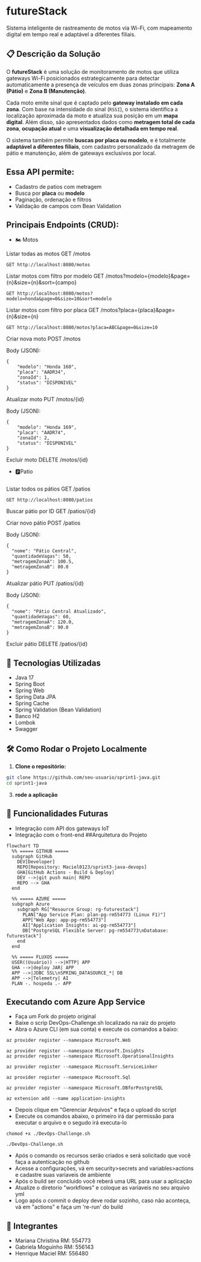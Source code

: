 # futureStack 

Sistema inteligente de rastreamento de motos via Wi-Fi, com mapeamento digital em tempo real e adaptável a diferentes filiais.

## 📋 Descrição da Solução

O **futureStack** é uma solução de monitoramento de motos que utiliza gateways Wi-Fi posicionados estrategicamente para detectar automaticamente a presença de veículos em duas zonas principais: **Zona A (Pátio)** e **Zona B (Manutenção)**.

Cada moto emite sinal que é captado pelo **gateway instalado em cada zona**. Com base na intensidade do sinal (`RSSI`), o sistema identifica a localização aproximada da moto e atualiza sua posição em um **mapa digital**. Além disso, são apresentados dados como **metragem total de cada zona**, **ocupação atual** e uma **visualização detalhada em tempo real**.

O sistema também permite **buscas por placa ou modelo**, e é totalmente **adaptável a diferentes filiais**, com cadastro personalizado da metragem de pátio e manutenção, além de gateways exclusivos por local.

## Essa API permite:

- Cadastro de patios com metragem
- Busca por **placa** ou **modelo**
- Paginação, ordenação e filtros
- Validação de campos com Bean Validation

## Principais Endpoints (CRUD):

- 🏍️ Motos

Listar todas as motos
GET /motos

```
GET http://localhost:8080/motos
```

Listar motos com filtro por modelo
GET /motos?modelo={modelo}&page={n}&size={n}&sort={campo}

```
GET http://localhost:8080/motos?modelo=honda&page=0&size=10&sort=modelo
```
Listar motos com filtro por placa
GET /motos?placa={placa}&page={n}&size={n}

```
GET http://localhost:8080/motos?placa=ABC&page=0&size=10
```

Criar nova moto
POST /motos

Body (JSON):
```
{
    "modelo": "Honda 160",
    "placa": "AADR34",
    "zonaId": 1,
    "status": "DISPONIVEL"
}
```

Atualizar moto
PUT /motos/{id}

Body (JSON):
```
{
    "modelo": "Honda 169",
    "placa": "AADR74",
    "zonaId": 2,
    "status": "DISPONIVEL"
}
```
Excluir moto
DELETE /motos/{id}

- 🅿️Patio
```
```
Listar todos os pátios
GET /patios

```
GET http://localhost:8080/patios
```

Buscar pátio por ID
GET /patios/{id}

Criar novo pátio
POST /patios

Body (JSON):
```
{
  "nome": "Pátio Central",
  "quantidadeVagas": 50,
  "metragemZonaA": 100.5,
  "metragemZonaB": 80.0
}
```

Atualizar pátio
PUT /patios/{id}

Body (JSON):

```
{
  "nome": "Pátio Central Atualizado",
  "quantidadeVagas": 60,
  "metragemZonaA": 120.0,
  "metragemZonaB": 90.0
}
```

Excluir pátio
DELETE /patios/{id}

## 🚀 Tecnologias Utilizadas

- Java 17
- Spring Boot 
- Spring Web
- Spring Data JPA
- Spring Cache
- Spring Validation (Bean Validation)
- Banco H2
- Lombok
- Swagger

## 🛠️ Como Rodar o Projeto Localmente

1. **Clone o repositório:**

```bash
git clone https://github.com/seu-usuario/sprint1-java.git
cd sprint1-java
```

3. **rode a aplicação**

## 🧠 Funcionalidades Futuras

- Integração com API dos gateways IoT
- Integração com o front-end
##Arquitetura do Projeto
```mermaid
flowchart TD
  %% ===== GITHUB =====
  subgraph GitHub
    DEV[Developer]
    REPO[Repository: Maciel0123/sprint3-java-devops]
    GHA[GitHub Actions - Build & Deploy]
    DEV -->|git push main| REPO
    REPO --> GHA
  end

  %% ===== AZURE =====
  subgraph Azure
    subgraph RG["Resource Group: rg-futurestack"]
      PLAN["App Service Plan: plan-pg-rm554773 (Linux F1)"]
      APP["Web App: app-pg-rm554773"]
      AI["Application Insights: ai-pg-rm554773"]
      DB["PostgreSQL Flexible Server: pg-rm554773\nDatabase: futurestack"]
    end
  end

  %% ===== FLUXOS =====
  USER((Usuário)) -->|HTTP| APP
  GHA -->|deploy JAR| APP
  APP -->|JDBC SSL\nSPRING_DATASOURCE_*| DB
  APP -->|Telemetry| AI
  PLAN -. hospeda .- APP

```

## Executando com Azure App Service

- Faça um Fork do projeto original
- Baixe o scrip DevOps-Challenge.sh localizado na raiz do projeto
- Abra o Azure CLI (em sua conta) e execute os comandos a baixo:
```
az provider register --namespace Microsoft.Web
 
az provider register --namespace Microsoft.Insights
az provider register --namespace Microsoft.OperationalInsights
 
az provider register --namespace Microsoft.ServiceLinker
 
az provider register --namespace Microsoft.Sql
 
az provider register --namespace Microsoft.DBforPostgreSQL
 
az extension add --name application-insights
```
- Depois clique em "Gerenciar Arquivos" e faça o upload do script
- Execute os comandos abaixo, o primeiro irá dar permissão para executar o arquivo e o segudo irá executa-lo
```
chomod +x ./DevOps-Challenge.sh
```
```
./DevOps-Challenge.sh
```
- Após o comando os recursos serão criados e será solicitado que você faça a autenticação no github
- Acesse a configurações, vá em security>secrets and variables>actions e cadastre suas variaveis de ambiente
- Após o build ser concluido você reberá uma URL para usar a aplicação
- Atualize o diretorio "workflows" e coloque as variaveis no seu arquivo yml
- Logo após o commit o deploy deve rodar sozinho, caso não aconteça, vá em "actions" e faça um 're-run' do build
  
## 👥 Integrantes

- Mariana Christina RM: 554773
- Gabriela Moguinho RM: 556143
- Henrique Maciel RM: 556480
